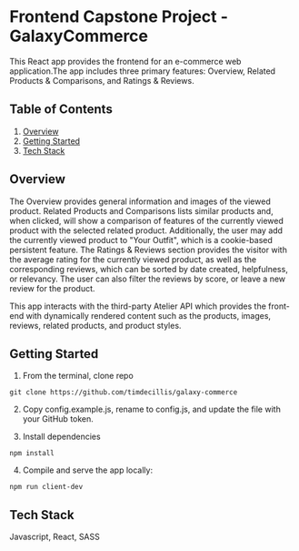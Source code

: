 # Frontend Capstone Project - GalaxyCommerce

This React app provides the frontend for an e-commerce web application.The app includes three primary features: Overview, Related Products & Comparisons, and Ratings & Reviews.


## Table of Contents

1. [Overview](#overview)
2. [Getting Started](#getting-started)
3. [Tech Stack](#tech-stack)

## Overview

The Overview provides general information and images of the viewed product. Related Products and Comparisons lists similar products and, when clicked, will show a comparison of features of the currently viewed product with the selected related product. Additionally, the user may add the currently viewed product to "Your Outfit", which is a cookie-based persistent feature. The Ratings & Reviews section provides the visitor with the average rating for the currently viewed product, as well as the corresponding reviews, which can be sorted by date created, helpfulness, or relevancy. The user can also filter the reviews by score, or leave a new review for the product.

This app interacts with the third-party Atelier API which provides the front-end with dynamically rendered content such as the products, images, reviews, related products, and product styles.

## Getting Started

1. From the terminal, clone repo
```
git clone https://github.com/timdecillis/galaxy-commerce
```
2. Copy config.example.js, rename to config.js, and update the file with your GitHub token.

3. Install dependencies
```
npm install
```
4. Compile and serve the app locally:

```
npm run client-dev
```
## Tech Stack

Javascript, React, SASS

